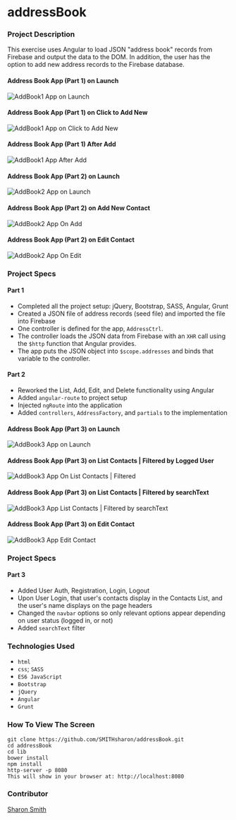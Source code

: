 # addressBook

### Project Description 

This exercise uses Angular to load JSON "address book" records from Firebase and output the data to the DOM. 
In addition, the user has the option to add new address records to the Firebase database. 

#### Address Book App (Part 1) on Launch 
![AddBook1 App on Launch](https://raw.githubusercontent.com/SMITHsharon/addressBook/master/screens/AddBook1%20App%20on%20Launch.png)

#### Address Book App (Part 1) on Click to Add New
![AddBook1 App on Click to Add New](https://raw.githubusercontent.com/SMITHsharon/addressBook/master/screens/AddBook1%20App%20%7C%20Add%20New%20Input%20Screen.png)

#### Address Book App (Part 1) After Add
![AddBook1 App After Add](https://raw.githubusercontent.com/SMITHsharon/addressBook/master/screens/AddBook1%20App%20After%20Adding%20New%20Address.png)

#### Address Book App (Part 2) on Launch
![AddBook2 App on Launch](https://raw.githubusercontent.com/SMITHsharon/addressBook/master/screens/AddBook2%20App%20on%20Launch.png)

#### Address Book App (Part 2) on Add New Contact
![AddBook2 App On Add](https://raw.githubusercontent.com/SMITHsharon/addressBook/master/screens/AddBook2%20App%20on%20Add%20New%20Contact.png)

#### Address Book App (Part 2) on Edit Contact
![AddBook2 App On Edit](https://github.com/SMITHsharon/addressBook/blob/master/screens/AddBook2%20App%20on%20Edit%20Contact.png)


### Project Specs
#### Part 1
- Completed all the project setup: jQuery, Bootstrap, SASS, Angular, Grunt
- Created a JSON file of address records (seed file) and imported the file into Firebase 
- One controller is defined for the app, `AddressCtrl`. 
- The controller loads the JSON data from Firebase with an `XHR` call using the `$http` function that Angular provides.
- The app puts the JSON object into `$scope.addresses` and binds that variable to the controller.

#### Part 2
- Reworked the List, Add, Edit, and Delete functionality using Angular
- Added `angular-route` to project setup
- Injected `ngRoute` into the application
- Added `controllers`, `AddressFactory`, and `partials` to the implementation

#### Address Book App (Part 3) on Launch
![AddBook3 App on Launch](https://raw.githubusercontent.com/SMITHsharon/addressBook/auth/screens/AddBook3%20App%20on%20Launch%20Login.png)

#### Address Book App (Part 3) on List Contacts | Filtered by Logged User
![AddBook3 App On List Contacts | Filtered](https://raw.githubusercontent.com/SMITHsharon/addressBook/auth/screens/AddBook3%20App%20After%20Login%2C%20List%20Songs.png)

#### Address Book App (Part 3) on List Contacts | Filtered by searchText
![AddBook3 App List Contacts | Filtered by searchText](https://raw.githubusercontent.com/SMITHsharon/addressBook/auth/screens/AddBook3%20App%20searchText%20Filter.png)

#### Address Book App (Part 3) on Edit Contact 
![AddBook3 App Edit Contact](https://raw.githubusercontent.com/SMITHsharon/addressBook/master/screens/AddBook3%20App%20on%20Edit.png)


### Project Specs
#### Part 3
- Added User Auth, Registration, Login, Logout
- Upon User Login, that user's contacts display in the Contacts List, and the user's name displays on the page headers
- Changed the `navbar` options so only relevant options appear depending on user status (logged in, or not)
- Added `searchText` filter




### Technologies Used
- `html`
- `css`; `SASS`
- `ES6 JavaScript`
- `Bootstrap`
- `jQuery`
- `Angular`
- `Grunt`


### How To View The Screen 
```
git clone https://github.com/SMITHsharon/addressBook.git
cd addressBook
cd lib
bower install
npm install
http-server -p 8080
This will show in your browser at: http://localhost:8080
```

### Contributor
[Sharon Smith](https://github.com/SMITHsharon)
